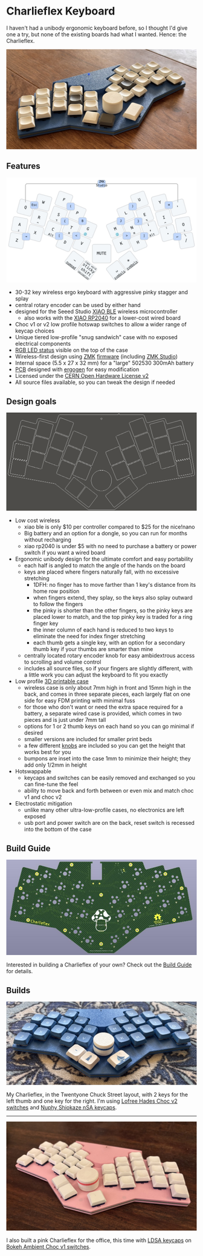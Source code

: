 # Charlieflex Keyboard

I haven't had a unibody ergonomic keyboard before,
so I thought I'd give one a try, but none of the
existing boards had what I wanted. Hence:
the Charlieflex.

![Charlieflex sample](images/chuck-sample.jpg)

## Features

![Charlieflex keymap](images/chuck-keymap.jpg)

- 30-32 key wireless ergo keyboard with aggressive pinky stagger and splay
- central rotary encoder can be used by either hand
- designed for the Seeed Studio [XIAO BLE][xiao] wireless microcontroller
  - also works with the [XIAO RP2040][rp2040] for a lower-cost wired board
- Choc v1 or v2 low profile hotswap switches to allow a wider range of keycap choices
- Unique tiered low-profile "snug sandwich" case with no exposed electrical components
- [RGB LED status][rgbled] visible on the top of the case
- Wireless-first design using [ZMK][zmk] [firmware][firmware] (including [ZMK Studio][studio])
- Internal space (5.5 x 27 x 32 mm) for a "large" 502530 300mAh battery
- [PCB](images/chuck-pcb.jpg) designed with [ergogen][ergogen] for easy modification
- Licensed under the [CERN Open Hardware License v2][ohl]
- All source files available, so you can tweak the design if needed

## Design goals

![Charlieflex Layout](images/chuck.png)

- Low cost wireless
  - xiao ble is only $10 per controller compared to $25 for the nice!nano
  - Big battery and an option for a dongle, so you can run for months without recharging
  - xiao rp2040 is under $5 with no need to purchase a battery or power switch if you want a wired board
- Ergonomic unibody design for the ultimate comfort and easy portability
  - each half is angled to match the angle of the hands on the board
  - keys are placed where fingers naturally fall, with no excessive stretching
    - 1DFH: no finger has to move farther than 1 key's distance from its home row position
    - when fingers extend, they splay, so the keys also splay outward to follow the fingers
    - the pinky is shorter than the other fingers, so the pinky keys are placed lower to match, and the top pinky key is traded for a ring finger key
    - the inner column of each hand is reduced to two keys to eliminate the need for index finger stretching
    - each thumb gets a single key, with an option for a secondary thumb key if your thumbs are smarter than mine
  - centrally located rotary encoder knob for easy ambidextrous access to scrolling and volume control
  - includes all source files, so if your fingers are slightly different, with a little work you can adjust the keyboard to fit you exactly
- Low profile [3D printable case][case]
  - wireless case is only about 7mm high in front and 15mm high in the back, and comes in three separate pieces, each largely flat on one side for easy FDM printing with minimal fuss
  - for those who don't want or need the extra space required for a battery, a separate wired case is provided, which comes in two pieces and is just under 7mm tall
  - options for 1 or 2 thumb keys on each hand so you can go minimal if desired
  - smaller versions are included for smaller print beds
  - a few different [knobs][case-knob] are included so you can get the height that works best for you
  - bumpons are inset into the case 1mm to minimize their height; they add only 1/2mm in height
- Hotswappable
  - keycaps and switches can be easily removed and exchanged so you can fine-tune the feel
  - ability to move back and forth between or even mix and match choc v1 and choc v2
- Electrostatic mitigation
  - unlike many other ultra-low-profile cases, no electronics are left exposed
  - usb port and power switch are on the back, reset switch is recessed into the bottom of the case

## Build Guide

![Charlieflex PCB](images/chuck-pcb.jpg)

Interested in building a Charlieflex of your own?
Check out the [Build Guide][guide] for details.

## Builds

![Charlieflex Choc v2 Keyboard](images/chuck-chocv2.jpg)

My Charlieflex, in the Twentyone Chuck Street layout, with 2 keys for the left thumb and one key for the right.
I'm using [Lofree Hades Choc v2 switches][hades]
and [Nuphy Shiokaze nSA keycaps][shiokaze].

---

![Charlieflex Choc v1 Keyboard](images/chuck-pink.jpg)

I also built a pink Charlieflex for the office,
this time with [LDSA keycaps][ldsa]
on [Bokeh Ambient Choc v1 switches][bokeh].

[ergogen]: https://ergogen.xyz
[bokeh]: https://lowprokb.ca/products/ambients-silent-choc-switches?variant=51042310062244
[case]: cases#readme
[case-knob]: cases#encoder-knobs
[firmware]: https://github.com/ctranstrum/chuck/tree/zmk
[guide]: BUILD.md
[hades]: https://www.lofree.co/products/hades-low-profile-pom-switches
[ldsa]: https://lowprokb.ca/collections/keycaps/products/ldsa-low-profile-blank-keycaps
[ohl]: LICENSE.txt
[rgbled]: https://github.com/caksoylar/zmk-rgbled-widget
[rp2040]: https://www.seeedstudio.com/XIAO-RP2040-v1-0-p-5026.html
[shiokaze]: https://nuphy.com/collections/keycaps/products/shiokaze-nsa-dye-sub-pbt-keycaps
[studio]: https://zmk.dev/docs/features/studio
[twilight]: https://lowprokb.ca/products/ambients-silent-choc-switches?variant=44873426436260
[xiao]: https://wiki.seeedstudio.com/XIAO_BLE/
[zmk]: https://zmk.dev

